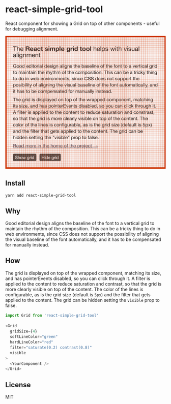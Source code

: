 # react-simple-grid-tool

React component for showing a Grid on top of other components - useful for debugging alignment.

![Example image](example.png)

## Install

```
yarn add react-simple-grid-tool
```

## Why

Good editorial design aligns the baseline of the font to a vertical grid to maintain the rhythm of the composition. This can be a tricky thing to do in web environments, since CSS does not support the possibility of aligning the visual baseline of the font automatically, and it has to be compensated for manually instead.

## How

The grid is displayed on top of the wrapped component, matching its size, and has pointerEvents disabled, so you can click through it. A filter is applied to the content to reduce saturation and contrast, so that the grid is more clearly visible on top of the content. The color of the lines is configurable, as is the grid size (default is `5px`) and the filter that gets applied to the content. The grid can be hidden setting the `visible` prop to false.

```js
import Grid from 'react-simple-grid-tool'

<Grid
  gridSize={4}
  softLineColor="green"
  hardLineColor="red"
  filter="saturate(0.2) contrast(0.8)"
  visible
>
  <YourComponent />
</Grid>
```

## License

MIT
